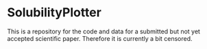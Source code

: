 # SolubilityPlotter
This is a repository for the code and data for a submitted but not yet accepted scientific paper. Therefore it is currently a bit censored.
